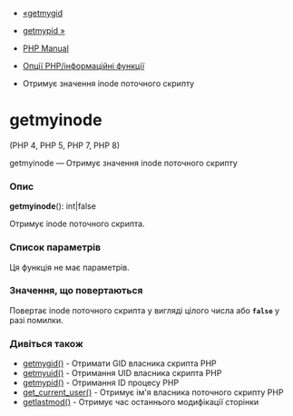 - [«getmygid](function.getmygid.md)
- [getmypid »](function.getmypid.md)

- [PHP Manual](index.md)
- [Опції PHP/інформаційні функції](ref.info.md)
- Отримує значення inode поточного скрипту

# getmyinode

(PHP 4, PHP 5, PHP 7, PHP 8)

getmyinode — Отримує значення inode поточного скрипту

### Опис

**getmyinode**(): int\|false

Отримує inode поточного скрипта.

### Список параметрів

Ця функція не має параметрів.

### Значення, що повертаються

Повертає inode поточного скрипта у вигляді цілого числа або **`false`**
у разі помилки.

### Дивіться також

- [getmygid()](function.getmygid.md) - Отримати GID власника
скрипта PHP
- [getmyuid()](function.getmyuid.md) - Отримання UID власника
скрипта PHP
- [getmypid()](function.getmypid.md) - Отримання ID процесу PHP
- [get_current_user()](function.get-current-user.md) - Отримує ім'я
власника поточного скрипту PHP
- [getlastmod()](function.getlastmod.md) - Отримує час останнього
модифікації сторінки
